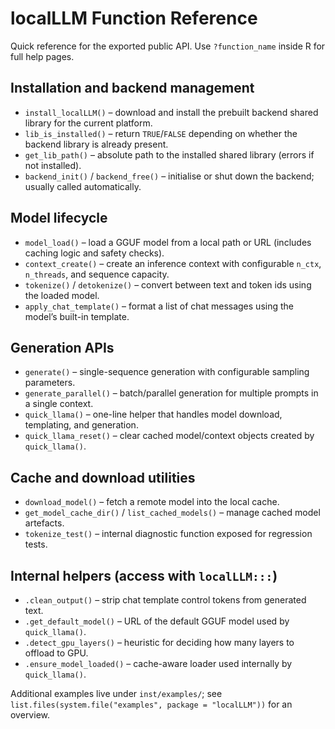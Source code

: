 # localLLM Function Reference

Quick reference for the exported public API. Use `?function_name` inside R for full help pages.

## Installation and backend management
- `install_localLLM()` – download and install the prebuilt backend shared library for the current platform.
- `lib_is_installed()` – return `TRUE`/`FALSE` depending on whether the backend library is already present.
- `get_lib_path()` – absolute path to the installed shared library (errors if not installed).
- `backend_init()` / `backend_free()` – initialise or shut down the backend; usually called automatically.

## Model lifecycle
- `model_load()` – load a GGUF model from a local path or URL (includes caching logic and safety checks).
- `context_create()` – create an inference context with configurable `n_ctx`, `n_threads`, and sequence capacity.
- `tokenize()` / `detokenize()` – convert between text and token ids using the loaded model.
- `apply_chat_template()` – format a list of chat messages using the model’s built-in template.

## Generation APIs
- `generate()` – single-sequence generation with configurable sampling parameters.
- `generate_parallel()` – batch/parallel generation for multiple prompts in a single context.
- `quick_llama()` – one-line helper that handles model download, templating, and generation.
- `quick_llama_reset()` – clear cached model/context objects created by `quick_llama()`.

## Cache and download utilities
- `download_model()` – fetch a remote model into the local cache.
- `get_model_cache_dir()` / `list_cached_models()` – manage cached model artefacts.
- `tokenize_test()` – internal diagnostic function exposed for regression tests.

## Internal helpers (access with `localLLM:::`)
- `.clean_output()` – strip chat template control tokens from generated text.
- `.get_default_model()` – URL of the default GGUF model used by `quick_llama()`.
- `.detect_gpu_layers()` – heuristic for deciding how many layers to offload to GPU.
- `.ensure_model_loaded()` – cache-aware loader used internally by `quick_llama()`.

Additional examples live under `inst/examples/`; see `list.files(system.file("examples", package = "localLLM"))` for an overview.
